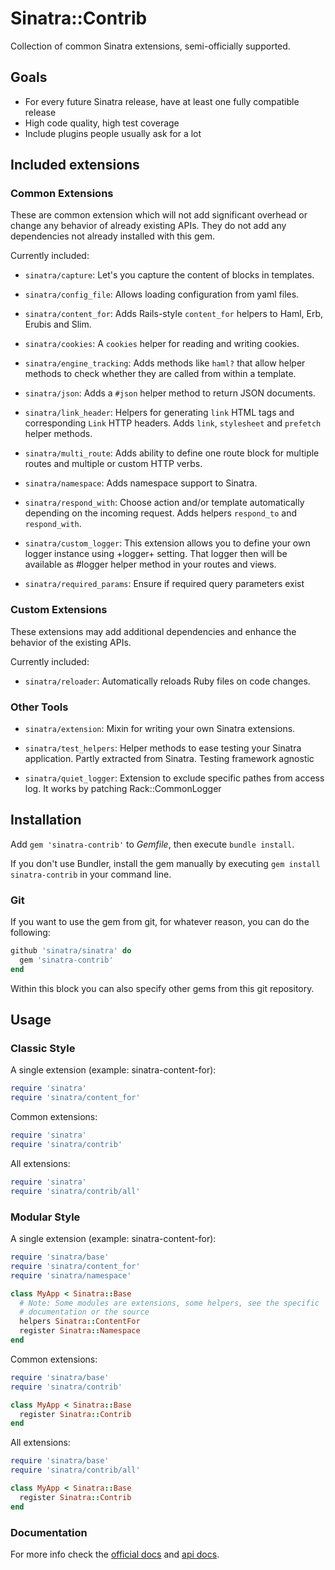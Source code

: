 # Sinatra::Contrib

Collection of common Sinatra extensions, semi-officially supported.

## Goals

* For every future Sinatra release, have at least one fully compatible release
* High code quality, high test coverage
* Include plugins people usually ask for a lot

## Included extensions

### Common Extensions

These are common extension which will not add significant overhead or change any
behavior of already existing APIs. They do not add any dependencies not already
installed with this gem.

Currently included:

* `sinatra/capture`: Let's you capture the content of blocks in templates.

* `sinatra/config_file`: Allows loading configuration from yaml files.

* `sinatra/content_for`: Adds Rails-style `content_for` helpers to Haml, Erb,
  Erubis and Slim.

* `sinatra/cookies`: A `cookies` helper for reading and writing cookies.

* `sinatra/engine_tracking`: Adds methods like `haml?` that allow helper
  methods to check whether they are called from within a template.

* `sinatra/json`: Adds a `#json` helper method to return JSON documents.

* `sinatra/link_header`: Helpers for generating `link` HTML tags and
  corresponding `Link` HTTP headers. Adds `link`, `stylesheet` and `prefetch`
  helper methods.

* `sinatra/multi_route`: Adds ability to define one route block for multiple
  routes and multiple or custom HTTP verbs.

* `sinatra/namespace`: Adds namespace support to Sinatra.

* `sinatra/respond_with`: Choose action and/or template automatically
  depending on the incoming request. Adds helpers `respond_to` and
  `respond_with`.

* `sinatra/custom_logger`: This extension allows you to define your own
  logger instance using +logger+ setting. That logger then will
  be available as #logger helper method in your routes and views.

* `sinatra/required_params`: Ensure if required query parameters exist

### Custom Extensions

These extensions may add additional dependencies and enhance the behavior of the
existing APIs.

Currently included:

* `sinatra/reloader`: Automatically reloads Ruby files on code changes.

### Other Tools

* `sinatra/extension`: Mixin for writing your own Sinatra extensions.

* `sinatra/test_helpers`: Helper methods to ease testing your Sinatra
  application. Partly extracted from Sinatra. Testing framework agnostic

* `sinatra/quiet_logger`: Extension to exclude specific pathes from access log.
  It works by patching Rack::CommonLogger

## Installation

Add `gem 'sinatra-contrib'` to *Gemfile*, then execute `bundle install`.

If you don't use Bundler, install the gem manually by executing `gem install sinatra-contrib` in your command line.

### Git

If you want to use the gem from git, for whatever reason, you can do the following:

```ruby
github 'sinatra/sinatra' do
  gem 'sinatra-contrib'
end
```

Within this block you can also specify other gems from this git repository.

## Usage

### Classic Style

A single extension (example: sinatra-content-for):

``` ruby
require 'sinatra'
require 'sinatra/content_for'
```

Common extensions:

``` ruby
require 'sinatra'
require 'sinatra/contrib'
```

All extensions:

``` ruby
require 'sinatra'
require 'sinatra/contrib/all'
```

### Modular Style

A single extension (example: sinatra-content-for):

``` ruby
require 'sinatra/base'
require 'sinatra/content_for'
require 'sinatra/namespace'

class MyApp < Sinatra::Base
  # Note: Some modules are extensions, some helpers, see the specific
  # documentation or the source
  helpers Sinatra::ContentFor
  register Sinatra::Namespace
end
```

Common extensions:

``` ruby
require 'sinatra/base'
require 'sinatra/contrib'

class MyApp < Sinatra::Base
  register Sinatra::Contrib
end
```

All extensions:

``` ruby
require 'sinatra/base'
require 'sinatra/contrib/all'

class MyApp < Sinatra::Base
  register Sinatra::Contrib
end
```

### Documentation

For more info check the [official docs](http://www.sinatrarb.com/contrib/) and
[api docs](http://www.rubydoc.info/gems/sinatra-contrib).
